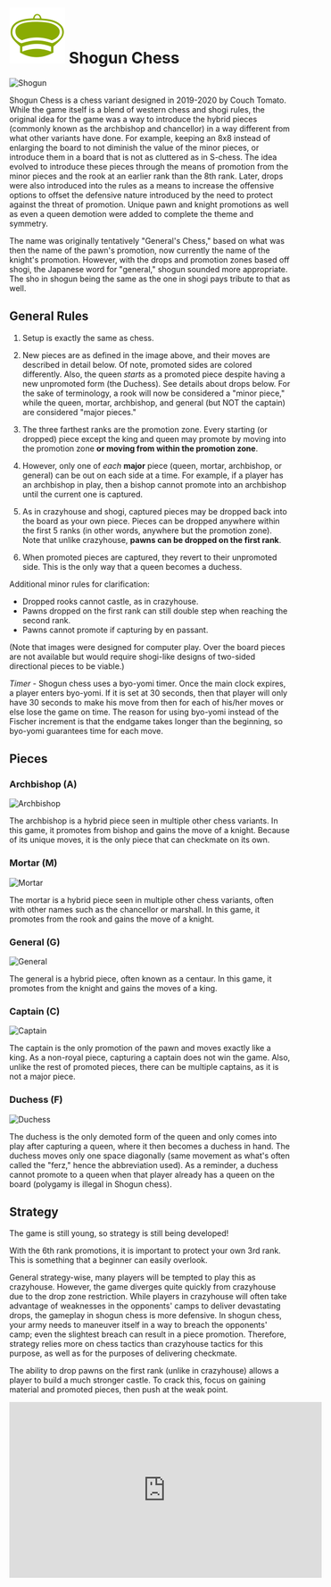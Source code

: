 # ![Shogun](https://github.com/gbtami/pychess-variants/blob/master/static/icons/shogun.svg) Shogun Chess

![Shogun](https://github.com/gbtami/pychess-variants/blob/master/static/images/CVariantsGuide/ShogunPromotions3.png)

Shogun Chess is a chess variant designed in 2019-2020 by Couch Tomato. While the game itself is a blend of western chess and shogi rules, the original idea for the game was a way to introduce the hybrid pieces (commonly known as the archbishop and chancellor) in a way different from what other variants have done. For example, keeping an 8x8 instead of enlarging the board to not diminish the value of the minor pieces, or introduce them in a board that is not as cluttered as in S-chess. The idea evolved to introduce these pieces through the means of promotion from the minor pieces and the rook at an earlier rank than the 8th rank. Later, drops were also introduced into the rules as a means to increase the offensive options to offset the defensive nature introduced by the need to protect against the threat of promotion. Unique pawn and knight promotions as well as even a queen demotion were added to complete the theme and symmetry.

The name was originally tentatively "General's Chess," based on what was then the name of the pawn's promotion, now currently the name of the knight's promotion. However, with the drops and promotion zones based off shogi, the Japanese word for "general," shogun sounded more appropriate. The sho in shogun being the same as the one in shogi pays tribute to that as well.

## General Rules

  1. Setup is exactly the same as chess.

  2. New pieces are as defined in the image above, and their moves are described in detail below. Of note, promoted sides are colored differently. Also, the queen *starts* as a promoted piece despite having a new unpromoted form (the Duchess). See details about drops below. For the sake of terminology, a rook will now be considered a "minor piece," while the queen, mortar, archbishop, and general (but NOT the captain) are considered "major pieces." 

  3. The three farthest ranks are the promotion zone. Every starting (or dropped) piece except the king and queen may promote by moving into the promotion zone **or moving from within the promotion zone**. 

  4. However, only one of *each* **major** piece (queen, mortar, archbishop, or general) can be out on each side at a time. For example, if a player has an archbishop in play, then a bishop cannot promote into an archbishop until the current one is captured.

  5. As in crazyhouse and shogi, captured pieces may be dropped back into the board as your own piece. Pieces can be dropped anywhere within the first 5 ranks (in other words, anywhere but the promotion zone). Note that unlike crazyhouse, **pawns can be dropped on the first rank**.

  6. When promoted pieces are captured, they revert to their unpromoted side. This is the only way that a queen becomes a duchess.

Additional minor rules for clarification:
* Dropped rooks cannot castle, as in crazyhouse.
* Pawns dropped on the first rank can still double step when reaching the second rank.
* Pawns cannot promote if capturing by en passant. 

(Note that images were designed for computer play. Over the board pieces are not available but would require shogi-like designs of two-sided directional pieces to be viable.)

*Timer* - Shogun chess uses a byo-yomi timer. Once the main clock expires, a player enters byo-yomi. If it is set at 30 seconds, then that player will only have 30 seconds to make his move from then for each of his/her moves or else lose the game on time. The reason for using byo-yomi instead of the Fischer increment is that the endgame takes longer than the beginning, so byo-yomi guarantees time for each move.

## Pieces

### Archbishop (A)

![Archbishop](https://github.com/gbtami/pychess-variants/blob/master/static/images/CVariantsGuide/ArchbishopShogun.png)

The archbishop is a hybrid piece seen in multiple other chess variants. In this game, it promotes from bishop and gains the move of a knight. Because of its unique moves, it is the only piece that can checkmate on its own.

### Mortar (M)

![Mortar](https://github.com/gbtami/pychess-variants/blob/master/static/images/CVariantsGuide/Mortar.png)

The mortar is a hybrid piece seen in multiple other chess variants, often with other names such as the chancellor or marshall. In this game, it promotes from the rook and gains the move of a knight. 

### General (G)

![General](https://github.com/gbtami/pychess-variants/blob/master/static/images/CVariantsGuide/General.png)

The general is a hybrid piece, often known as a centaur. In this game, it promotes from the knight and gains the moves of a king.

### Captain (C)

![Captain](https://github.com/gbtami/pychess-variants/blob/master/static/images/CVariantsGuide/Captain.png)

The captain is the only promotion of the pawn and moves exactly like a king. As a non-royal piece, capturing a captain does not win the game. Also, unlike the rest of promoted pieces, there can be multiple captains, as it is not a major piece.

### Duchess (F)

![Duchess](https://github.com/gbtami/pychess-variants/blob/master/static/images/CVariantsGuide/Duchess.png)

The duchess is the only demoted form of the queen and only comes into play after capturing a queen, where it then becomes a duchess in hand. The duchess moves only one space diagonally (same movement as what's often called the "ferz," hence the abbreviation used). As a reminder, a duchess cannot promote to a queen when that player already has a queen on the board (polygamy is illegal in Shogun chess).

## Strategy

The game is still young, so strategy is still being developed! 

With the 6th rank promotions, it is important to protect your own 3rd rank. This is something that a beginner can easily overlook.

General strategy-wise, many players will be tempted to play this as crazyhouse. However, the game diverges quite quickly from crazyhouse due to the drop zone restriction. While players in crazyhouse will often take advantage of weaknesses in the opponents' camps to deliver devastating drops, the gameplay in shogun chess is more defensive. In shogun chess, your army needs to maneuver itself in a way to breach the opponents' camp; even the slightest breach can result in a piece promotion. Therefore, strategy relies more on chess tactics than crazyhouse tactics for this purpose, as well as for the purposes of delivering checkmate.

The ability to drop pawns on the first rank (unlike in crazyhouse) allows a player to build a much stronger castle. To crack this, focus on gaining material and promoted pieces, then push at the weak point.

<iframe width="560" height="315" src="https://www.youtube.com/embed/WRk3ZbX2bpA" frameborder="0" allowfullscreen></iframe>

